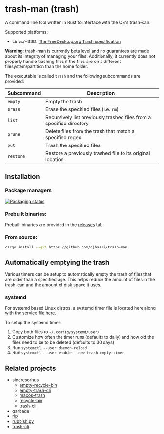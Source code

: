 # trash-man (trash)

A command line tool written in Rust to interface with the OS's trash-can.

Supported platforms:

- Linux/*BSD: [The FreeDesktop.org Trash specification](https://specifications.freedesktop.org/trash-spec/trashspec-1.0.html)

**Warning**: trash-man is currently beta level and no guarantees are made about its integrity of managing your files. Additionally, it currently does not properly handle trashing files if the files are on a different filesystem/partition than the home folder.

The executable is called `trash` and the following subcommands are provided:

Subcommand | Description
-----------|---------------------------------------------------------------------
`empty`    | Empty the trash
`erase`    | Erase the specified files (i.e. `rm`)
`list`     | Recursively list previously trashed files from a specified directory
`prune`    | Delete files from the trash that match a specified regex
`put`      | Trash the specified files
`restore`  | Restore a previously trashed file to its original location

## Installation

### Package managers

[![Packaging status](https://repology.org/badge/vertical-allrepos/trash-man.svg)](https://repology.org/project/trash-man/versions)

### Prebuilt binaries:

Prebuilt binaries are provided in the [releases](https://github.com/cjbassi/trash-man/releases) tab.

### From source:

```bash
cargo install --git https://github.com/cjbassi/trash-man
```

## Automatically emptying the trash

Various timers can be setup to automatically empty the trash of files that are older than a specified age. This helps reduce the amount of files in the trash-can and the amount of disk space it uses.

### systemd

For systemd based Linux distros, a systemd timer file is located [here](./systemd/trash-empty.timer) along with the service file [here](./systemd/trash-empty.service).

To setup the systemd timer:

1. Copy both files to `~/.config/systemd/user/`
2. Customize how often the timer runs (defaults to daily) and how old the files need to be to be deleted (defaults to 30 days)
3. Run `systemctl --user daemon-reload`
4. Run `systemctl --user enable --now trash-empty.timer`

## Related projects

- sindresorhus
  - [empty-recycle-bin](https://github.com/sindresorhus/empty-recycle-bin)
  - [empty-trash-cli](https://github.com/sindresorhus/empty-trash-cli)
  - [macos-trash](https://github.com/sindresorhus/macos-trash)
  - [recycle-bin](https://github.com/sindresorhus/recycle-bin)
  - [trash-cli](https://github.com/sindresorhus/trash-cli)
- [garbage](https://git.sr.ht/~iptq/garbage)
- [rip](https://github.com/nivekuil/rip)
- [rubbish.py](https://github.com/alphapapa/rubbish.py)
- [trash-cli](https://github.com/andreafrancia/trash-cli)
